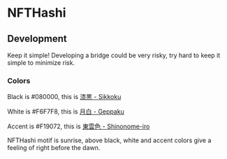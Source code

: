 # NFTHashi

## Development

Keep it simple! Developing a bridge could be very risky, try hard to keep it simple to minimize risk.

### Colors

Black is #080000, this is [漆黒 - Sikkoku](https://irocore.com/sikkoku/)

White is #F6F7F8, this is [月白 - Geppaku](https://irocore.com/geppaku/)

Accent is #F19072, this is [東雲色 - Shinonome-iro](https://irocore.com/shinonome-iro/)

NFTHashi motif is sunrise, above black, white and accent colors give a feeling of right before the dawn.
